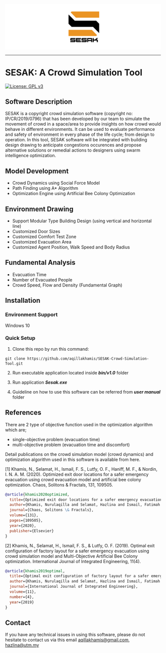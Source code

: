 ![Logo](https://github.com/aqillakhamis/SESAK-Crowd-Simulation-Tool/blob/main/logo/sesak_logo.PNG)

--------------------------------------------------------------------------------------

# SESAK: A Crowd Simulation Tool
[![License: GPL v3](https://img.shields.io/badge/License-GPLv3-blue.svg)](https://www.gnu.org/licenses/gpl-3.0)

## Software Description
SESAK is a copyright crowd simulation software (copyright no: IP/CR/2019/0796) that has been developed by our team to simulate the movement of crowd in a space/area to provide insights on how crowd would behave in different environments. It can be used to evaluate performance and safety of environment in every phase of the life cycle; from design to operation. In this tool, SESAK software will be integrated with building design drawing to anticipate congestions occurences and propose alternative solutions or remedial actions to designers using swarm intelligence optimization. 

## Model Development 
* Crowd Dynamics using Social Force Model 
* Path Finding using A* Algorithm
* Optimization Engine using Artificial Bee Colony Optimization

## Environment Drawing
* Support Modular Type Building Design (using vertical and horizontal line)
* Customized Door Sizes
* Customized Comfort Test Zone
* Customized Evacuation Area
* Customized Agent Position, Walk Speed and Body Radius

## Fundamental Analysis
* Evacuation Time
* Number of Evacuated People
* Crowd Speed, Flow and Density (Fundamental Graph)

## Installation

### Environment Support 
Windows 10 

### Quick Setup
1. Clone this repo by run this command:  
```
git clone https://github.com/aqillakhamis/SESAK-Crowd-Simulation-Tool.git
```

2. Run executable application located inside __*bin/v1.0*__ folder

3. Run application __*Sesak.exe*__

4. Guideline on how to use this software can be referred from __*user manual*__ folder

## References
There are 2 type of objective function used in the optimization algorithm which are;
* single-objective problem (evacuation time)
* multi-objective problem (evacuation time and discomfort)

Detail publications on the crowd simulation model (crowd dynamics) and optimization algorithm used in this software is available from here. 

[1] Khamis, N., Selamat, H., Ismail, F. S., Lutfy, O. F., Haniff, M. F., & Nordin, I. N. A. M. (2020). Optimized exit door locations for a safer emergency evacuation using crowd evacuation model and artificial bee colony optimization. Chaos, Solitons & Fractals, 131, 109505.

```bibtex
@article{khamis2020optimized,
  title={Optimized exit door locations for a safer emergency evacuation using crowd evacuation model and artificial bee colony optimization},
  author={Khamis, Nurulaqilla and Selamat, Hazlina and Ismail, Fatimah Sham and Lutfy, Omar Farouq and Haniff, Mohamad Fadzli and Nordin, Ili Najaa Aimi Mohd},
  journal={Chaos, Solitons \& Fractals},
  volume={131},
  pages={109505},
  year={2020},
  publisher={Elsevier}
}
```

[2] Khamis, N., Selamat, H., Ismail, F. S., & Lutfy, O. F. (2019). Optimal exit configuration of factory layout for a safer emergency evacuation using crowd simulation model and Multi-Objective Artificial Bee Colony optimization. International Journal of Integrated Engineering, 11(4).

```bibtex
@article{khamis2019optimal,
  title={Optimal exit configuration of factory layout for a safer emergency evacuation using crowd simulation model and Multi-Objective Artificial Bee Colony optimization},
  author={Khamis, Nurulaqilla and Selamat, Hazlina and Ismail, Fatimah Sham and Lutfy, Omar Farouq},
  journal={International Journal of Integrated Engineering},
  volume={11},
  number={4},
  year={2019}
}
```

## Contact 
If you have any technical issues in using this software, please do not hesitate to contact us via this email aqillakhamis@gmail.com, hazlina@utm.my 

